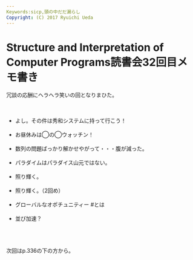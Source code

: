 ```yaml
---
Keywords:sicp,頭の中だだ漏らし
Copyright: (C) 2017 Ryuichi Ueda
---
```


# Structure and Interpretation of Computer Programs読書会32回目メモ書き
冗談の応酬にヘラヘラ笑いの回となりまひた。<br />
<br />
<ul><br />
 <li>よし。その件は秀和システムに持って行こう！</li><br />
 <li>お昼休みは◯の◯ウォッチン！</li><br />
 <li>数列の問題ばっかり解かせやがって・・・腹が減った。</li><br />
 <li>パラダイムはパラダイス山元ではない。</li><br />
 <li>照り輝く。</li><br />
 <li>照り輝く。（2回め）</li><br />
 <li>グローバルなオポチュニティー #とは</li><br />
 <li>並び加速？</li><br />
</ul><br />
<br />
次回はp.336の下の方から。
